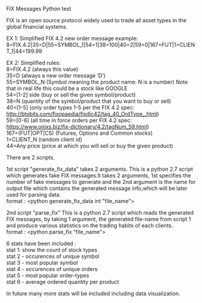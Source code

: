 FIX Messages Python test

FIX is an open source protocol widely used to trade all asset types in the global financial systems.


EX 1: Simplified FIX 4.2 new order message example: 
8=FIX.4.2|35=D|55=SYMBOL_1|54=1|38=100|40=2|59=0|167=FUT|1=CLIENT_1|44=199.99 

EX 2: Simplified rules: <br />
8=FIX.4.2 (always this value) <br />
35=D (always a new order message ‘D’) <br />
55=SYMBOL_N (Symbol meaning the product name: N is a number) Note that in real life this could be a stock like GOOGLE <br />
54=[1-2] side (buy or sell the given symbol/product) <br />
38=N (quantity of the symbol/product that you want to buy or sell) <br />
40=[1-5] (only order types 1-5 per the FIX 4.2 spec: http://btobits.com/fixopaedia/fixdic42/tag_40_OrdType_.html) <br />
59=[0-6] (all time in force orders per FIX 4.2 spec: https://www.onixs.biz/fix-dictionary/4.2/tagNum_59.html) <br />
167=(FUT|OPT|CS) (Futures, Options and Common stocks) <br />
1=CLIENT_N (random client id) <br />
44=Any price (price at which you will sell or buy the given product) <br />

There are 2 scripts.

1st script "generate_fix_data" takes 2 arguments. 
This is a python 2.7 script which generates fake FIX messages.It takes 2 arguments, 
1st specifies the number of fake messages to generate and the 2nd argument is the name for output file 
which contains the generated message info,which will be later used for parsing data. <br />
format : <python generate_fix_data int "file_name">


2nd script "parse_fix"
This is a python 2.7 script which reads the generated FIX messages,
by taking 1 argument, the generated file-name from script 1
and produce various statistics on the trading habits of each clients. <br />
format : <python parse_fix "file_name">

6 stats have been included : <br />
stat 1: show the count of stock types<br />
stat 2 - occurences of unique symbol<br />
stat 3 - most popular symbol <br />
stat 4 - occurences of unique orders<br />
stat 5 - most popular order-types<br />
stat 6 - average ordered quantity per product<br />

In future many more stats will be included including data visualization.

